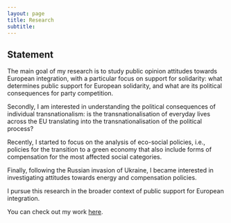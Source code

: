 ```yaml
---
layout: page
title: Research
subtitle:
---
```


## Statement

The main goal of my research is to study public opinion attitudes towards European integration, with a particular focus on support for solidarity: what determines public support for European solidarity, and what are its political consequences for party competition.  

Secondly, I am interested in understanding the political consequences of individual transnationalism: is the transnationalisation of everyday lives across the EU translating into the transnationalisation of the political process?  

Recently, I started to focus on the analysis of eco-social policies, i.e., policies for the transition to a green economy that also include forms of  compensation for the most affected social categories.  

Finally, following the Russian invasion of Ukraine, I became interested in investigating attitudes towards energy and compensation policies.  

I pursue this research in the broader context of public support for European integration.  

You can check out my work [here](https://scholar.google.com/citations?user=CdHzHt0AAAAJ&hl=en).


